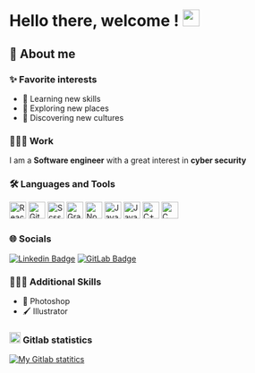 # Hello there, welcome ! <img src="https://media.giphy.com/media/hvRJCLFzcasrR4ia7z/giphy.gif" width="30" />

## 🤠 About me

### ✨ Favorite interests

- 🌱 Learning new skills
- 🧭 Exploring new places
- 🕌 Discovering new cultures

### 👨🏻‍💻 Work

I am a **Software engineer** with a great interest in **cyber security**

### 🛠️ Languages and Tools

<div>
  <img alt="React"  height="30px" src="https://cdn.jsdelivr.net/gh/devicons/devicon/icons/react/react-original.svg" />
  <img alt="Git"    height="30px" src="https://cdn.jsdelivr.net/gh/devicons/devicon/icons/git/git-plain.svg" />
  <img alt="Scss"   height="30px" src="https://cdn.jsdelivr.net/gh/devicons/devicon/icons/sass/sass-original.svg" />
  <img alt="GraphQL"    height="30px" src="https://cdn.jsdelivr.net/gh/devicons/devicon/icons/graphql/graphql-plain.svg" />
  <img alt="NodeJS"     height="30px" src="https://cdn.jsdelivr.net/gh/devicons/devicon/icons/nodejs/nodejs-original.svg" />
  <img alt="JavaScript" height="30px" src="https://cdn.jsdelivr.net/gh/devicons/devicon/icons/javascript/javascript-plain.svg" />
  <img alt="Java" height="30px" src="https://cdn.jsdelivr.net/gh/devicons/devicon/icons/java/java-original.svg" />
  <img alt="C++"  height="30px" src="https://cdn.jsdelivr.net/gh/devicons/devicon/icons/cplusplus/cplusplus-line.svg" />
  <img alt="C"    height="30px" src="https://cdn.jsdelivr.net/gh/devicons/devicon/icons/c/c-line.svg" />
</div>

### 🌐 Socials

[![Linkedin Badge](https://img.shields.io/badge/Linkedin-blue?style=flat&logo=Linkedin&logoColor=white&link=https://www.linkedin.com/in/alexandre-eliot/)](https://www.linkedin.com/in/alexandre-eliot/) [![GitLab Badge](https://img.shields.io/badge/Gitlab-grey?style=flat&logo=GitLab&link=https://gitlab.com/alexandre-eliot/)](https://gitlab.com/alexandre-eliot/)

### 🧑🏻‍🎨 Additional Skills

- 🎨 Photoshop
- 🖌️ Illustrator

### <img alt="Gitlab Icon" height="20px" src="https://cdn.jsdelivr.net/gh/devicons/devicon/icons/gitlab/gitlab-original.svg" /><span>&#32;</span>Gitlab statistics

[![My Gitlab statitics](https://alexandre-eliot.npkn.net/gitlab-stats?username=alexandre-eliot&custom_title=alexandre-eliot)](https://gitlab.com/alexandre-eliot)
